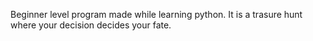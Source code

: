 Beginner level program made while learning python. It is a trasure hunt where your decision decides your fate. 
